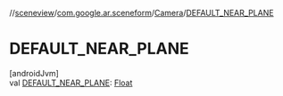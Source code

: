 //[sceneview](../../../index.md)/[com.google.ar.sceneform](../index.md)/[Camera](index.md)/[DEFAULT_NEAR_PLANE](-d-e-f-a-u-l-t_-n-e-a-r_-p-l-a-n-e.md)

# DEFAULT_NEAR_PLANE

[androidJvm]\
val [DEFAULT_NEAR_PLANE](-d-e-f-a-u-l-t_-n-e-a-r_-p-l-a-n-e.md): [Float](https://kotlinlang.org/api/latest/jvm/stdlib/kotlin/-float/index.html)
